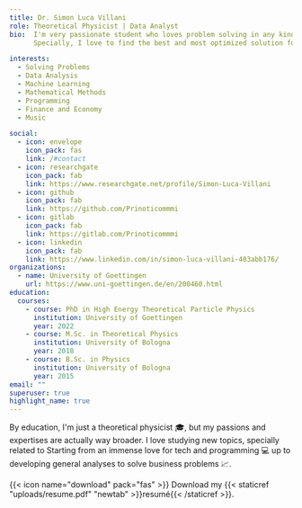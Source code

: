 ```yaml
---
title: Dr. Simon Luca Villani
role: Theoretical Physicist | Data Analyst  
bio:  I'm very passionate student who loves problem solving in any kind of matter. I'll learn it. 
      Specially, I love to find the best and most optimized solution for such problems. 

interests:
  - Solving Problems
  - Data Analysis
  - Machine Learning
  - Mathematical Methods
  - Programming
  - Finance and Economy
  - Music

social:
  - icon: envelope
    icon_pack: fas
    link: /#contact
  - icon: researchgate
    icon_pack: fab
    link: https://www.researchgate.net/profile/Simon-Luca-Villani
  - icon: github
    icon_pack: fab
    link: https://github.com/Prinoticommmi
  - icon: gitlab
    icon_pack: fab
    link: https://gitlab.com/Prinoticommmi
  - icon: linkedin
    icon_pack: fab
    link: https://www.linkedin.com/in/simon-luca-villani-403abb176/
organizations:
  - name: University of Goettingen
    url: https://www.uni-goettingen.de/en/200460.html
education:
  courses:
    - course: PhD in High Energy Theoretical Particle Physics
      institution: University of Goettingen
      year: 2022
    - course: M.Sc. in Theoretical Physics
      institution: University of Bologna
      year: 2018
    - course: B.Sc. in Physics
      institution: University of Bologna
      year: 2015
email: ""
superuser: true
highlight_name: true
---
```




By education, I'm just a theoretical physicist :mortar_board:, but my passions and expertises are actually way broader. 
I love studying new topics, specially related to 
Starting from an immense love for tech and programming :computer: up to developing general analyses to solve business problems :chart_with_upwards_trend:.





{{< icon name="download" pack="fas" >}} Download my {{< staticref "uploads/resume.pdf" "newtab" >}}resumé{{< /staticref >}}.
